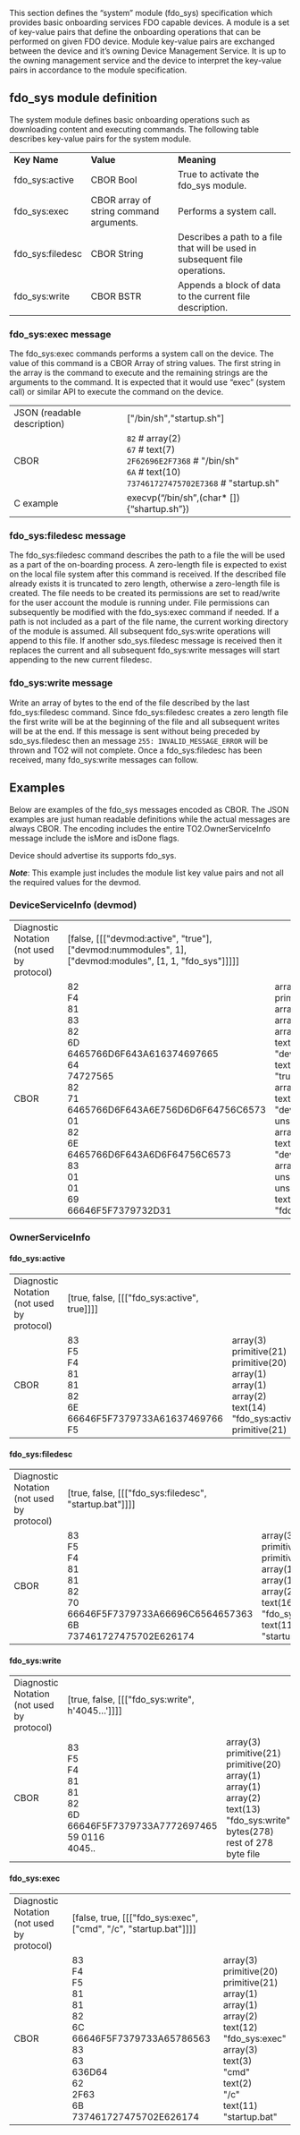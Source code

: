 This section defines the “system” module (fdo_sys) specification which provides basic onboarding services
FDO capable devices. A module is a set of key-value pairs that define the onboarding operations
that can be performed on given FDO device. Module key-value pairs are exchanged between the device
and it’s owning Device Management Service. It is up to the owning management service and the
device to interpret the key-value pairs in accordance to the module specification.

## fdo_sys module definition
The system module defines basic onboarding operations such as downloading content and executing
commands. The following table describes key-value pairs for the system module.

| | | |
|-|-|-|
| **Key Name** | **Value** | **Meaning** |
| fdo_sys:active | CBOR Bool | True to activate the fdo_sys module. |
| fdo_sys:exec | CBOR array of string command arguments. | Performs a system call. |
| fdo_sys:filedesc | CBOR String | Describes a path to a file that will be used in subsequent file operations. |
| fdo_sys:write | CBOR BSTR | Appends a block of data to the current file description. |

### fdo_sys:exec message

The fdo_sys:exec commands performs a system call on the device. The value of this command is a
CBOR Array of string values. The first string in the array is the command to execute and the
remaining strings are the arguments to the command. It is expected that it would use “exec”
(system call) or similar API to execute the command on the device.

| | |
|-|-|
| JSON (readable description) | ["/bin/sh","startup.sh"] |
| CBOR | `82` # array(2) <br> `67` # text(7) <br> `2F62696E2F7368` # "/bin/sh" <br> `6A` # text(10) <br> `737461727475702E7368` # "startup.sh"|
| C example | execvp(“/bin/sh”,(char* []) {“shartup.sh”}) |

### fdo_sys:filedesc message

The fdo_sys:filedesc command describes the path to a file the will be used as a part of the
on-boarding process. A zero-length file is expected to exist on the local file system after this
command is received. If the described file already exists it is truncated to zero length, otherwise
a zero-length file is created. The file needs to be created its permissions are set to read/write
for the user account the module is running under. File permissions can subsequently be modified with
the fdo_sys:exec command if needed. If a path is not included as a part of the file name, the
current working directory of the module is assumed. All subsequent fdo_sys:write operations will
append to this file. If another sdo_sys.filedesc message is received then it replaces the current
and all subsequent fdo_sys:write messages will start appending to the new current filedesc.

### fdo_sys:write message
Write an array of bytes to the end of the file described by the last fdo_sys:filedesc command.
Since fdo_sys:filedesc creates a zero length file the first write will be at the beginning of the
file and all subsequent writes will be at the end. If this message is sent without being preceded
by sdo_sys.filedesc then an message `255: INVALID_MESSAGE_ERROR` will be thrown and TO2 will not
complete. Once a fdo_sys:filedesc has been received, many fdo_sys:write messages can follow.

## Examples
Below are examples of the fdo_sys messages encoded as CBOR. The JSON examples are just human
readable definitions while the actual messages are always CBOR. The encoding includes the entire
TO2.OwnerServiceInfo message include the isMore and isDone flags.

Device should advertise its supports fdo_sys.

***Note***: This example just includes the module list key value pairs and not all the required values for the devmod.

### DeviceServiceInfo (devmod)

| | | |
|-|-|-|
| Diagnostic Notation (not used by protocol) | [false, [[["devmod:active", "true"], ["devmod:nummodules", 1], ["devmod:modules", [1, 1, "fdo_sys"]]]]] | |
| CBOR | 82<br>F4<br>81<br>83<br>82<br>6D<br>6465766D6F643A616374697665<br>64<br>74727565<br>82<br>71<br>6465766D6F643A6E756D6D6F64756C6573<br>01<br>82<br>6E<br>6465766D6F643A6D6F64756C6573<br>83<br>01<br>01<br>69<br>66646F5F7379732D31 | array(2) <br> primitive(20) <br> array(1) <br> array(3) <br> array(2) <br> text(13) <br> "devmod:active" <br> text(4) <br> "true" <br> array(2) <br> text(17) <br> "devmod:nummodules" <br> unsigned(1) <br> array(2) <br> text(14) <br> "devmod:modules" <br> array(3) <br> unsigned(1) <br> unsigned(1) <br> text(9) <br> "fdo_sys" |

### OwnerServiceInfo

#### fdo_sys:active
| | | |
|-|-|-|
| Diagnostic Notation (not used by protocol) | [true, false, [[["fdo_sys:active", true]]]] | |
| CBOR | 83 <br> F5 <br> F4 <br> 81 <br> 81 <br> 82 <br> 6E <br> 66646F5F7379733A61637469766 <br> F5 | array(3)  <br> primitive(21) <br> primitive(20) <br> array(1) <br> array(1) <br> array(2) <br> text(14) <br> "fdo_sys:active" <br> primitive(21) |

#### fdo_sys:filedesc
| | | |
|-|-|-|
| Diagnostic Notation (not used by protocol) | [true, false, [[["fdo_sys:filedesc", "startup.bat"]]]] | |
| CBOR | 83 <br> F5 <br> F4 <br> 81 <br> 81 <br> 82 <br> 70 <br> 66646F5F7379733A66696C6564657363 <br> 6B <br> 737461727475702E626174 | array(3) <br> primitive(21) <br> primitive(20) <br> array(1) <br> array(1) <br> array(2) <br> text(16) <br> "fdo_sys:filedesc" <br> text(11) <br> "startup.bat" |

#### fdo_sys:write
| | | |
|-|-|-|
| Diagnostic Notation (not used by protocol) | [true, false, [[["fdo_sys:write", h'4045…']]]] | |
| CBOR | 83 <br> F5 <br> F4 <br> 81 <br> 81 <br> 82 <br> 6D <br> 66646F5F7379733A7772697465 <br> 59 0116 <br> 4045.. | array(3) <br> primitive(21) <br> primitive(20) <br> array(1) <br> array(1) <br> array(2) <br> text(13) <br> "fdo_sys:write" <br> bytes(278) <br> rest of 278 byte file |

#### fdo_sys:exec
| | | |
|-|-|-|
| Diagnostic Notation (not used by protocol) | [false, true, [[["fdo_sys:exec", ["cmd", "/c", "startup.bat"]]]] | |
| CBOR | 83 <br> F4 <br> F5 <br> 81 <br> 81 <br> 82 <br> 6C <br> 66646F5F7379733A65786563 <br> 83 <br> 63 <br> 636D64 <br> 62 <br> 2F63 <br> 6B <br> 737461727475702E626174 | array(3) <br> primitive(20) <br> primitive(21) <br> array(1) <br> array(1) <br> array(2) <br> text(12) <br> "fdo_sys:exec" <br> array(3) <br> text(3) <br> "cmd" <br> text(2) <br> "/c" <br> text(11) <br> "startup.bat" |

